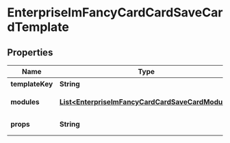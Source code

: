 # EnterpriseImFancyCardCardSaveCardTemplate

## Properties
Name | Type | Description | Notes
------------ | ------------- | ------------- | -------------
**templateKey** | **String** | 模版key | 
**modules** | [**List&lt;EnterpriseImFancyCardCardSaveCardModule&gt;**](EnterpriseImFancyCardCardSaveCardModule.md) | 卡片模块列表 | 
**props** | **String** | 卡片属性 json string |  [optional]
